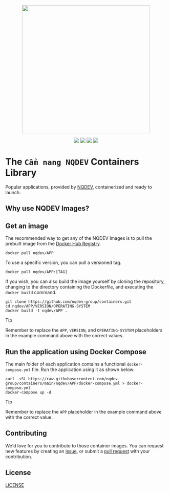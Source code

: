 <p align="center">
    <img width="400px" height=auto src="https://bitnami.com/downloads/logos/bitnami-by-vmware.png" />
</p>

<p align="center">
    <a href="https://twitter.com/nqdev"><img src="https://badgen.net/badge/twitter/@nqdev/1DA1F2?icon&label" /></a>
    <a href="https://github.com/nqdev-group/containers"><img src="https://badgen.net/github/stars/nqdev-group/containers?icon=github" /></a>
    <a href="https://github.com/nqdev-group/containers"><img src="https://badgen.net/github/forks/nqdev-group/containers?icon=github" /></a>
    <a href="https://github.com/nqdev-group/containers/actions/workflows/ci-pipeline.yml"><img src="https://github.com/nqdev-group/containers/actions/workflows/ci-pipeline.yml/badge.svg" /></a>
</p>

# The `Cẩm nang NQDEV` Containers Library

Popular applications, provided by [NQDEV](https://blogs.nhquydev.net/docker/docker-hub?utm_source=github&utm_medium=containers), containerized and ready to launch.

## Why use NQDEV Images?

## Get an image

The recommended way to get any of the NQDEV Images is to pull the prebuilt image from the [Docker Hub Registry](https://hub.docker.com/u/nqdev/?utm_source=github&utm_medium=containers).

```console
docker pull nqdev/APP
```

To use a specific version, you can pull a versioned tag.

```console
docker pull nqdev/APP:[TAG]
```

If you wish, you can also build the image yourself by cloning the repository, changing to the directory containing the Dockerfile, and executing the `docker build` command.

```console
git clone https://github.com/nqdev-group/containers.git
cd nqdev/APP/VERSION/OPERATING-SYSTEM
docker build -t nqdev/APP .
```

> [!TIP]
> Remember to replace the `APP`, `VERSION`, and `OPERATING-SYSTEM` placeholders in the example command above with the correct values.

## Run the application using Docker Compose

The main folder of each application contains a functional `docker-compose.yml` file. Run the application using it as shown below:

```console
curl -sSL https://raw.githubusercontent.com/nqdev-group/containers/main/nqdev/APP/docker-compose.yml > docker-compose.yml
docker-compose up -d
```

> [!TIP]
> Remember to replace the `APP` placeholder in the example command above with the correct value.

## Contributing

We'd love for you to contribute to those container images. You can request new features by creating an [issue](https://github.com/nqdev-group/containers/issues/new/choose), or submit a [pull request](https://github.com/nqdev-group/containers/pulls) with your contribution.

## License

[LICENSE](./LICENSE?utm_source=github&utm_medium=containers)
